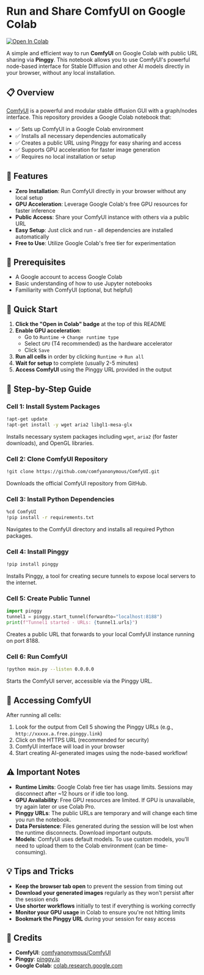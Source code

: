 # Run and Share ComfyUI on Google Colab

[![Open In Colab](https://colab.research.google.com/assets/colab-badge.svg)](https://colab.research.google.com/github/Moksh45/Run-and-Share-ComfyUI-on-Google-Colab/blob/main/run-and-share-comfyui-on-google-colab.ipynb)

A simple and efficient way to run **ComfyUI** on Google Colab with public URL sharing via **Pinggy**. This notebook allows you to use ComfyUI's powerful node-based interface for Stable Diffusion and other AI models directly in your browser, without any local installation.

## 📋 Overview

[ComfyUI](https://github.com/comfyanonymous/ComfyUI) is a powerful and modular stable diffusion GUI with a graph/nodes interface. This repository provides a Google Colab notebook that:

- ✅ Sets up ComfyUI in a Google Colab environment
- ✅ Installs all necessary dependencies automatically
- ✅ Creates a public URL using Pinggy for easy sharing and access
- ✅ Supports GPU acceleration for faster image generation
- ✅ Requires no local installation or setup

## 🎯 Features

- **Zero Installation**: Run ComfyUI directly in your browser without any local setup
- **GPU Acceleration**: Leverage Google Colab's free GPU resources for faster inference
- **Public Access**: Share your ComfyUI instance with others via a public URL
- **Easy Setup**: Just click and run - all dependencies are installed automatically
- **Free to Use**: Utilize Google Colab's free tier for experimentation

## 📝 Prerequisites

- A Google account to access Google Colab
- Basic understanding of how to use Jupyter notebooks
- Familiarity with ComfyUI (optional, but helpful)

## 🚀 Quick Start

1. **Click the "Open in Colab" badge** at the top of this README
2. **Enable GPU acceleration**:
   - Go to `Runtime` → `Change runtime type`
   - Select `GPU` (T4 recommended) as the hardware accelerator
   - Click `Save`
3. **Run all cells** in order by clicking `Runtime` → `Run all`
4. **Wait for setup** to complete (usually 2-5 minutes)
5. **Access ComfyUI** using the Pinggy URL provided in the output

## 📖 Step-by-Step Guide

### Cell 1: Install System Packages
```bash
!apt-get update
!apt-get install -y wget aria2 libgl1-mesa-glx
```
Installs necessary system packages including `wget`, `aria2` (for faster downloads), and OpenGL libraries.

### Cell 2: Clone ComfyUI Repository
```bash
!git clone https://github.com/comfyanonymous/ComfyUI.git
```
Downloads the official ComfyUI repository from GitHub.

### Cell 3: Install Python Dependencies
```bash
%cd ComfyUI
!pip install -r requirements.txt
```
Navigates to the ComfyUI directory and installs all required Python packages.

### Cell 4: Install Pinggy
```bash
!pip install pinggy
```
Installs Pinggy, a tool for creating secure tunnels to expose local servers to the internet.

### Cell 5: Create Public Tunnel
```python
import pinggy
tunnel1 = pinggy.start_tunnel(forwardto="localhost:8188")
print(f"Tunnel1 started - URLs: {tunnel1.urls}")
```
Creates a public URL that forwards to your local ComfyUI instance running on port 8188.

### Cell 6: Run ComfyUI
```bash
!python main.py --listen 0.0.0.0
```
Starts the ComfyUI server, accessible via the Pinggy URL.

## 🔗 Accessing ComfyUI

After running all cells:

1. Look for the output from Cell 5 showing the Pinggy URLs (e.g., `http://xxxxx.a.free.pinggy.link`)
2. Click on the HTTPS URL (recommended for security)
3. ComfyUI interface will load in your browser
4. Start creating AI-generated images using the node-based workflow!

## ⚠️ Important Notes

- **Runtime Limits**: Google Colab free tier has usage limits. Sessions may disconnect after ~12 hours or if idle too long.
- **GPU Availability**: Free GPU resources are limited. If GPU is unavailable, try again later or use Colab Pro.
- **Pinggy URLs**: The public URLs are temporary and will change each time you run the notebook.
- **Data Persistence**: Files generated during the session will be lost when the runtime disconnects. Download important outputs.
- **Models**: ComfyUI uses default models. To use custom models, you'll need to upload them to the Colab environment (can be time-consuming).

## 💡 Tips and Tricks

- **Keep the browser tab open** to prevent the session from timing out
- **Download your generated images** regularly as they won't persist after the session ends
- **Use shorter workflows** initially to test if everything is working correctly
- **Monitor your GPU usage** in Colab to ensure you're not hitting limits
- **Bookmark the Pinggy URL** during your session for easy access

## 🙏 Credits

- **ComfyUI**: [comfyanonymous/ComfyUI](https://github.com/comfyanonymous/ComfyUI)
- **Pinggy**: [pinggy.io](https://pinggy.io/)
- **Google Colab**: [colab.research.google.com](https://colab.research.google.com/)
